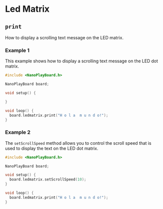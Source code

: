 # Led Matrix

## `print`

How to display a scrolling text message on the LED matrix.

### Example 1

This example shows how to display a scrolling text message on the LED dot matrix.

```c++
#include <NanoPlayBoard.h>

NanoPlayBoard board;

void setup() {

}

void loop() {
  board.ledmatrix.print("H o l a  m u n d o!");
}
```

### Example 2

The `setScrollSpeed` method allows you to control the scroll speed that is used to display the text on the LED dot matrix.

```c++
#include <NanoPlayBoard.h>

NanoPlayBoard board;

void setup() {
  board.ledmatrix.setScrollSpeed(10);
}

void loop() {
  board.ledmatrix.print("H o l a  m u n d o!");
}
```
